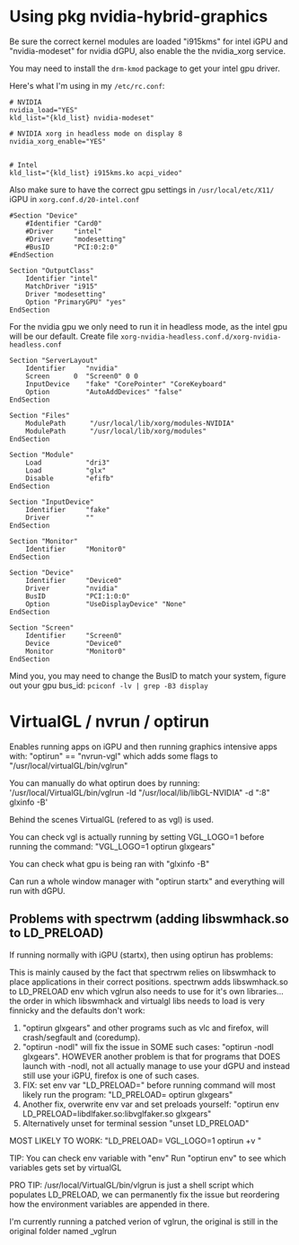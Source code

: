 # Using pkg nvidia-hybrid-graphics

Be sure the correct kernel modules are loaded "i915kms" for intel iGPU and "nvidia-modeset" for nvidia dGPU, also enable the the nvidia_xorg service.

You may need to install the `drm-kmod` package to get your intel gpu driver.

Here's what I'm using in my `/etc/rc.conf`:

```shell
# NVIDIA
nvidia_load="YES"
kld_list="{kld_list} nvidia-modeset"

# NVIDIA xorg in headless mode on display 8
nvidia_xorg_enable="YES"


# Intel
kld_list="{kld_list} i915kms.ko acpi_video"
```

Also make sure to have the correct gpu settings in `/usr/local/etc/X11/`
iGPU in `xorg.conf.d/20-intel.conf`
```shell
#Section "Device"
	#Identifier	"Card0"
	#Driver		"intel"
	#Driver		"modesetting"
	#BusID		"PCI:0:2:0"
#EndSection

Section "OutputClass"
	Identifier "intel"
	MatchDriver "i915"
	Driver "modesetting"
	Option "PrimaryGPU" "yes"
EndSection
```
For the nvidia gpu we only need to run it in headless mode, as the intel gpu will be our default.
Create file `xorg-nvidia-headless.conf.d/xorg-nvidia-headless.conf`
```shell
Section "ServerLayout"
    Identifier     "nvidia"
    Screen      0  "Screen0" 0 0
    InputDevice    "fake" "CorePointer" "CoreKeyboard"
    Option         "AutoAddDevices" "false"
EndSection

Section "Files"
    ModulePath      "/usr/local/lib/xorg/modules-NVIDIA"
    ModulePath      "/usr/local/lib/xorg/modules"
EndSection

Section "Module"
    Load           "dri3"
    Load           "glx"
    Disable        "efifb"
EndSection

Section "InputDevice"
    Identifier     "fake"
    Driver         ""
EndSection

Section "Monitor"
    Identifier     "Monitor0"
EndSection

Section "Device"
    Identifier     "Device0"
    Driver         "nvidia"
    BusID          "PCI:1:0:0"
    Option         "UseDisplayDevice" "None"
EndSection

Section "Screen"
    Identifier     "Screen0"
    Device         "Device0"
    Monitor        "Monitor0"
EndSection
```
Mind you, you may need to change the BusID to match your system, figure out your gpu bus_id:
`pciconf -lv | grep -B3 display`

# VirtualGL / nvrun / optirun
Enables running apps on iGPU and then running graphics intensive apps with:
"optirun" == "nvrun-vgl" which adds some flags to "/usr/local/virtualGL/bin/vglrun"


You can manually do what optirun does by running: '/usr/local/VirtualGL/bin/vglrun -ld "/usr/local/lib/libGL-NVIDIA" -d ":8" glxinfo -B'

Behind the scenes VirtualGL (refered to as vgl) is used.

You can check vgl is actually running by setting VGL_LOGO=1 before running the command: "VGL_LOGO=1 optirun glxgears"

You can check what gpu is being ran with "glxinfo -B"

Can run a whole window manager with "optirun startx" and everything will run with dGPU.

## Problems with spectrwm (adding libswmhack.so to LD_PRELOAD)
If running normally with iGPU (startx), then using optirun has problems:

This is mainly caused by the fact that spectrwm relies on libswmhack to place applications in their correct positions. spectrwm adds libswmhack.so to LD_PRELOAD env which vglrun also needs to use for it's own libraries... the order in which libswmhack and virtualgl libs needs to load is very finnicky and the defaults don't work: 

1. "optirun glxgears" and other programs such as vlc and firefox, will crash/segfault and (coredump).
2. "optirun -nodl" will fix the issue in SOME such cases: "optirun -nodl glxgears".
    HOWEVER another problem is that for programs that DOES launch with -nodl, not all actually manage to use your dGPU and instead still use your iGPU, firefox is one of such cases.
3. FIX: set env var "LD_PRELOAD=" before running command will most likely run the program: "LD_PRELOAD= optirun glxgears"
4. Another fix, overwrite env var and set preloads yourself: "optirun env LD_PRELOAD=libdlfaker.so:libvglfaker.so glxgears"
6. Alternatively unset for terminal session "unset LD_PRELOAD"


MOST LIKELY TO WORK: "LD_PRELOAD= VGL_LOGO=1 optirun +v <program-to-run>"


TIP: You can check env variable with "env"
Run "optirun env" to see which variables gets set by virtualGL

PRO TIP: /usr/local/VirtualGL/bin/vlgrun is just a shell script which populates LD_PRELOAD, we can permanently fix the issue but reordering how the environment variables are appended in there.

I'm currently running a patched verion of vglrun, the original is still in the original folder named _vglrun
